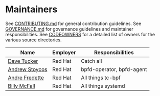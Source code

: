 # Maintainers

See [CONTRIBUTING.md](./CONTRIBUTING.md) for general contribution guidelines.
See [GOVERNANCE.md](./GOVERNANCE.md) for governance guidelines and maintainer responsibilities.
See [CODEOWNERS](./CODEOWNERS) for a detailed list of owners for the various source directories.

| Name | Employer | Responsibilities |
| ---- | -------- | ---------------- |
| [Dave Tucker](https://github.com/dave-tucker) | Red Hat  | Catch all |
| [Andrew Stoycos](https://github.com/astoycos) | Red Hat | bpfd-operator, bpfd-agent |
| [Andre Fredette](https://github.com/anfredette) | Red Hat | All things tc-bpf |
| [Billy McFall](https://github.com/Billy99)   | Red Hat | All things systemd |
